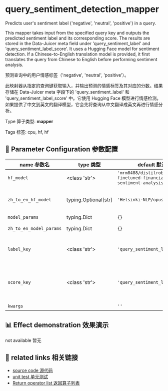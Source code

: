 # query_sentiment_detection_mapper

Predicts user's sentiment label ('negative', 'neutral', 'positive') in a query.

This mapper takes input from the specified query key and outputs the predicted sentiment label and its corresponding score. The results are stored in the Data-Juicer meta field under 'query_sentiment_label' and 'query_sentiment_label_score'. It uses a Hugging Face model for sentiment detection. If a Chinese-to-English translation model is provided, it first translates the query from Chinese to English before performing sentiment analysis.

预测查询中的用户情感标签（'negative', 'neutral', 'positive'）。

此映射器从指定的查询键获取输入，并输出预测的情感标签及其对应的分数。结果存储在 Data-Juicer meta 字段下的 'query_sentiment_label' 和 'query_sentiment_label_score' 中。它使用 Hugging Face 模型进行情感检测。如果提供了中文到英文的翻译模型，它会先将查询从中文翻译成英文再进行情感分析。

Type 算子类型: **mapper**

Tags 标签: cpu, hf, hf

## 🔧 Parameter Configuration 参数配置
| name 参数名 | type 类型 | default 默认值 | desc 说明 |
|--------|------|--------|------|
| `hf_model` | <class 'str'> | `'mrm8488/distilroberta-finetuned-financial-news-sentiment-analysis'` | Huggingface model ID to predict sentiment label. |
| `zh_to_en_hf_model` | typing.Optional[str] | `'Helsinki-NLP/opus-mt-zh-en'` | Translation model from Chinese to English. If not None, translate the query from Chinese to English. |
| `model_params` | typing.Dict | `{}` | model param for hf_model. |
| `zh_to_en_model_params` | typing.Dict | `{}` | model param for zh_to_hf_model. |
| `label_key` | <class 'str'> | `'query_sentiment_label'` | The key name in the meta field to store the output label. It is 'query_sentiment_label' in default. |
| `score_key` | <class 'str'> | `'query_sentiment_label_score'` | The key name in the meta field to store the corresponding label score. It is 'query_sentiment_label_score' in default. |
| `kwargs` |  | `''` | Extra keyword arguments. |

## 📊 Effect demonstration 效果演示
not available 暂无

## 🔗 related links 相关链接
- [source code 源代码](../../../data_juicer/ops/mapper/query_sentiment_detection_mapper.py)
- [unit test 单元测试](../../../tests/ops/mapper/test_query_sentiment_detection_mapper.py)
- [Return operator list 返回算子列表](../../Operators.md)